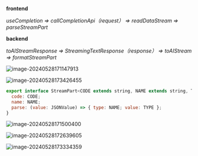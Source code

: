 **frontend**

*useCompletion => callCompletionApi（request） => readDataStream => parseStreamPart*

**backend**

*toAIStreamResponse => StreamingTextResponse（response） => toAIStream => formatStreamPart* 

![image-20240528171147913](/Users/marvin010528/常用材料/aireact.assets/image-20240528171147913.png)

![image-20240528173426455](/Users/marvin010528/常用材料/aireact.assets/image-20240528173426455.png)

```js
export interface StreamPart<CODE extends string, NAME extends string, TYPE> {
  code: CODE;
  name: NAME;
  parse: (value: JSONValue) => { type: NAME; value: TYPE };
}
```

![image-20240528171500400](/Users/marvin010528/常用材料/aireact.assets/image-20240528171500400.png)

![image-20240528172639605](/Users/marvin010528/常用材料/aireact.assets/image-20240528172639605.png)

![image-20240528173334359](/Users/marvin010528/常用材料/aireact.assets/image-20240528173334359.png)

